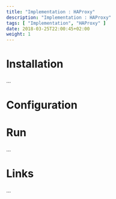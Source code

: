 ```yaml
---
title: "Implementation : HAProxy"
description: "Implementation : HAProxy"
tags: [ "Implementation", "HAProxy" ]
date: 2018-03-25T22:00:45+02:00
weight: 1
---
```

# Installation

...

# Configuration

# Run

...

# Links

...